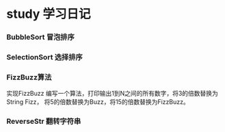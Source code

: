 # study 学习日记

### BubbleSort 冒泡排序

### SelectionSort 选择排序

### FizzBuzz算法
实现FizzBuzz 编写一个算法，打印输出1到N之间的所有数字，将3的倍数替换为String Fizz，
将5的倍数替换为Buzz，将15的倍数替换为FizzBuzz。


### ReverseStr 翻转字符串





